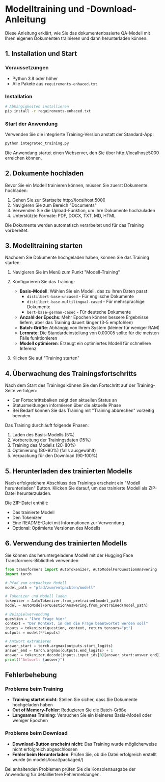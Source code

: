 # Modelltraining und -Download-Anleitung

Diese Anleitung erklärt, wie Sie das dokumentenbasierte QA-Modell mit Ihren eigenen Dokumenten trainieren und dann herunterladen können.

## 1. Installation und Start

### Voraussetzungen

- Python 3.8 oder höher
- Alle Pakete aus `requirements-enhaced.txt`

### Installation

```bash
# Abhängigkeiten installieren
pip install -r requirements-enhaced.txt
```

### Start der Anwendung

Verwenden Sie die integrierte Training-Version anstatt der Standard-App:

```bash
python integrated_training.py
```

Die Anwendung startet einen Webserver, den Sie über http://localhost:5000 erreichen können.

## 2. Dokumente hochladen

Bevor Sie ein Modell trainieren können, müssen Sie zuerst Dokumente hochladen:

1. Gehen Sie zur Startseite http://localhost:5000
2. Navigieren Sie zum Bereich "Documents"
3. Verwenden Sie die Upload-Funktion, um Ihre Dokumente hochzuladen
4. Unterstützte Formate: PDF, DOCX, TXT, MD, HTML

Die Dokumente werden automatisch verarbeitet und für das Training vorbereitet.

## 3. Modelltraining starten

Nachdem Sie Dokumente hochgeladen haben, können Sie das Training starten:

1. Navigieren Sie im Menü zum Punkt "Modell-Training"
2. Konfigurieren Sie das Training:
   - **Basis-Modell**: Wählen Sie ein Modell, das zu Ihren Daten passt
     - `distilbert-base-uncased` - Für englische Dokumente
     - `distilbert-base-multilingual-cased` - Für mehrsprachige Dokumente
     - `bert-base-german-cased` - Für deutsche Dokumente
   - **Anzahl der Epochs**: Mehr Epochen können bessere Ergebnisse liefern, aber das Training dauert länger (3-5 empfohlen)
   - **Batch-Größe**: Abhängig von Ihrem System (kleiner für weniger RAM)
   - **Lernrate**: Die Standardeinstellung von 0.00005 sollte für die meisten Fälle funktionieren
   - **Modell optimieren**: Erzeugt ein optimiertes Modell für schnellere Inferenz

3. Klicken Sie auf "Training starten"

## 4. Überwachung des Trainingsfortschritts

Nach dem Start des Trainings können Sie den Fortschritt auf der Training-Seite verfolgen:

- Der Fortschrittsbalken zeigt den aktuellen Status an
- Statusmeldungen informieren über die aktuelle Phase
- Bei Bedarf können Sie das Training mit "Training abbrechen" vorzeitig beenden

Das Training durchläuft folgende Phasen:
1. Laden des Basis-Modells (5%)
2. Vorbereitung der Trainingsdaten (15%)
3. Training des Modells (20-80%)
4. Optimierung (80-90%) (falls ausgewählt)
5. Verpackung für den Download (90-100%)

## 5. Herunterladen des trainierten Modells

Nach erfolgreichem Abschluss des Trainings erscheint ein "Modell herunterladen" Button. Klicken Sie darauf, um das trainierte Modell als ZIP-Datei herunterzuladen.

Die ZIP-Datei enthält:
- Das trainierte Modell
- Den Tokenizer
- Eine README-Datei mit Informationen zur Verwendung
- Optional: Optimierte Versionen des Modells

## 6. Verwendung des trainierten Modells

Sie können das heruntergeladene Modell mit der Hugging Face Transformers-Bibliothek verwenden:

```python
from transformers import AutoTokenizer, AutoModelForQuestionAnswering
import torch

# Pfad zum entpackten Modell
model_path = "pfad/zum/entpackten/modell"

# Tokenizer und Modell laden
tokenizer = AutoTokenizer.from_pretrained(model_path)
model = AutoModelForQuestionAnswering.from_pretrained(model_path)

# Beispielverwendung
question = "Ihre Frage hier"
context = "Der Kontext, in dem die Frage beantwortet werden soll"
inputs = tokenizer(question, context, return_tensors="pt")
outputs = model(**inputs)

# Antwort extrahieren
answer_start = torch.argmax(outputs.start_logits)
answer_end = torch.argmax(outputs.end_logits) + 1
answer = tokenizer.decode(inputs.input_ids[0][answer_start:answer_end])
print(f"Antwort: {answer}")
```

## Fehlerbehebung

### Probleme beim Training

- **Training startet nicht**: Stellen Sie sicher, dass Sie Dokumente hochgeladen haben
- **Out of Memory-Fehler**: Reduzieren Sie die Batch-Größe
- **Langsames Training**: Versuchen Sie ein kleineres Basis-Modell oder weniger Epochen

### Probleme beim Download

- **Download-Button erscheint nicht**: Das Training wurde möglicherweise nicht erfolgreich abgeschlossen
- **Fehler beim Herunterladen**: Prüfen Sie, ob die Datei erfolgreich erstellt wurde (in models/local/packaged/)

Bei anhaltenden Problemen prüfen Sie die Konsolenausgabe der Anwendung für detailliertere Fehlermeldungen.